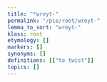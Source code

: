```yaml
---
title: "*wreyt-"
permalink: "/pie/root/wreyt-"
lemma_to_sort: "wreyt-"
klass: root
etymology: []
markers: []
synonyms: []
definitions: [["to twist"]]
topics: []
---
```

